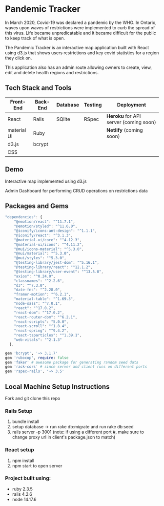 # Pandemic Tracker
In March 2020, Covid-19 was declared a pandemic by the WHO. In Ontario, waves upon waves of restrictions were implemented to curb the spread of this virus. Life became unpredicatable and it became difficult for the public to keep track of what is open.

The Pandemic Tracker is an interactive map application built with React using d3.js that shows users restrictions and key covid statistics for a region they click on.

This application also has an admin route allowing owners to create, view, edit and delete health regions and restrictions.

## Tech Stack and Tools
| Front-End  | Back-End | Database | Testing | Deployment |
| ------------- | ------------- | ------ | ---------- | --------- |
| React | Rails  | SQlite | RSpec | **Heroku** for API server (coming soon)|
| material UI | Ruby | | | **Netlify** (coming soon) |
| d3.js | bcrypt | |  |
| CSS | | | | | |

## Demo
Interactive map implemented using d3.js

Admin Dashboard for performing CRUD operations on restrictions data

## Packages and Gems
```javascript
"dependencies": {
    "@emotion/react": "^11.7.1",
    "@emotion/styled": "^11.6.0",
    "@iconify/icons-ant-design": "^1.1.1",
    "@iconify/react": "^3.1.3",
    "@material-ui/core": "^4.12.3",
    "@material-ui/icons": "^4.11.2",
    "@mui/icons-material": "^5.3.0",
    "@mui/material": "^5.3.0",
    "@mui/styles": "^5.3.0",
    "@testing-library/jest-dom": "^5.16.1",
    "@testing-library/react": "^12.1.2",
    "@testing-library/user-event": "^13.5.0",
    "axios": "^0.24.0",
    "classnames": "^2.2.6",
    "d3": "^7.3.0",
    "date-fns": "^2.28.0",
    "framer-motion": "^6.2.1",
    "material-table": "^1.69.3",
    "node-sass": "^7.0.1",
    "react": "^17.0.2",
    "react-dom": "^17.0.2",
    "react-router-dom": "^6.2.1",
    "react-scripts": "5.0.0",
    "react-scroll": "^1.8.4",
    "react-spring": "^9.4.2",
    "react-tsparticles": "^1.39.1",
    "web-vitals": "^2.1.3"
  },
  ```
  ```ruby
  gem 'bcrypt', '~> 3.1.7'
  gem 'rubocop', require: false
  gem 'faker' # awesome package for generating random seed data
  gem 'rack-cors' # since server and client runs on different ports
  gem 'rspec-rails', '~> 3.5'
  ```

## Local Machine Setup Instructions
Fork and git clone this repo
### Rails Setup
1. bundle install
2. setup database -> run rake db:migrate and run rake db:seed
3. rails server -p 3001 (note: if using a different port #, make sure to change proxy url in client's package.json to match)

### React setup
1. npm install
2. npm start to open server

### Project built using:
- ruby 2.3.5
- rails 4.2.6
- node 14.17.6
